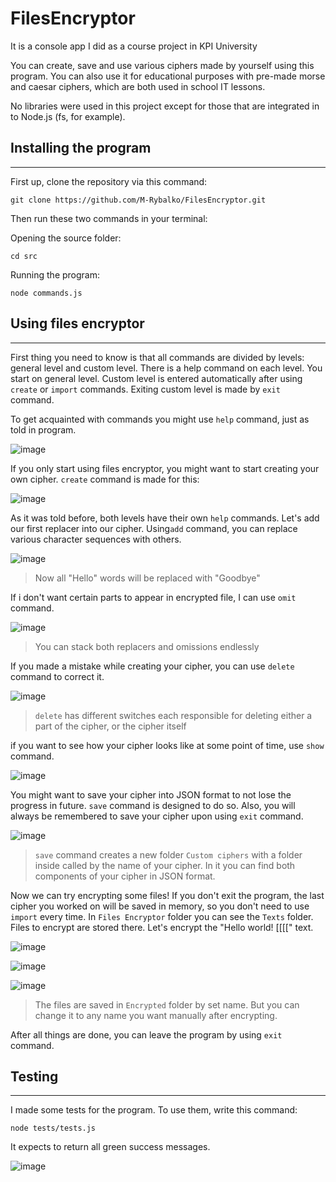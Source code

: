 # FilesEncryptor
It is a console app I did as a course project in KPI University

You can create, save and use various ciphers made by yourself using this program. You can also use it for educational purposes with pre-made morse and caesar ciphers, which are both used in school IT lessons.

No libraries were used in this project except for those that are integrated in to Node.js (fs, for example).

## Installing the program
***

First up, clone the repository via this command:

    git clone https://github.com/M-Rybalko/FilesEncryptor.git

Then run these two commands in your terminal:

Opening the source folder:

    cd src

Running the program:

    node commands.js

## Using files encryptor
***

First thing you need to know is that all commands are divided by levels: general level and custom level. There is a help command on each level. You start on general level. Custom level is entered automatically after using `create` or `import` commands. Exiting custom level is made by `exit` command.

To get acquainted with commands you might use `help` command, just as told in program.

![image](https://github.com/M-Rybalko/FilesEncryptor/assets/45692117/0912a662-8842-49e7-98fc-3c097e230698)

If you only start using files encryptor, you might want to start creating your own cipher. `create` command is made for this:

![image](https://github.com/M-Rybalko/FilesEncryptor/assets/45692117/4c8e315a-5fe1-411c-a6b0-33d221fce64b)

As it was told before, both levels have their own `help` commands. Let's add our first replacer into our cipher. Using`add` command, you can replace various character sequences with others.

![image](https://github.com/M-Rybalko/FilesEncryptor/assets/45692117/04ec99ba-d0fd-4450-b1e1-75e51833a442)
> Now all "Hello" words will be replaced with "Goodbye"

If i don't want certain parts to appear in encrypted file, I can use `omit` command.

![image](https://github.com/M-Rybalko/FilesEncryptor/assets/45692117/c0272cd8-f68f-48ab-ad2d-9ec33345d0f5)
> You can stack both replacers and omissions endlessly

If you made a mistake while creating your cipher, you can use `delete` command to correct it. 

![image](https://github.com/M-Rybalko/FilesEncryptor/assets/45692117/355764fc-29e7-4d28-9128-a3941a4d3c4a)
> `delete` has different switches each responsible for deleting either a part of the cipher, or the cipher itself

if you want to see how your cipher looks like at some point of time, use `show` command.

![image](https://github.com/M-Rybalko/FilesEncryptor/assets/45692117/f055f328-af1e-4299-a736-e2ea7760e715)

You might want to save your cipher into JSON format to not lose the progress in future. `save` command is designed to do so. Also, you will always be remembered to save your cipher upon using `exit` command.

![image](https://github.com/M-Rybalko/FilesEncryptor/assets/45692117/6445903e-fdef-48eb-9dbd-e82155d9a575)
> `save` command creates a new folder `Custom ciphers` with a folder inside called by the name of your cipher. In it you can find both components of your cipher in JSON format.

Now we can try encrypting some files! If you don't exit the program, the last cipher you worked on will be saved in memory, so you don't need to use `import` every time. In `Files Encryptor` folder you can see the `Texts` folder. Files to encrypt are stored there. Let's encrypt the "Hello world! [[[[" text.

![image](https://github.com/M-Rybalko/FilesEncryptor/assets/45692117/a7fb8f84-346e-4766-ac5e-9c4e79fc3e0c)

![image](https://github.com/M-Rybalko/FilesEncryptor/assets/45692117/4d5c7683-7607-4d12-b486-33cacd2f9ea5)

![image](https://github.com/M-Rybalko/FilesEncryptor/assets/45692117/2bfba50e-e8da-4c65-9655-9bd23892df22)
> The files are saved in `Encrypted` folder by set name. But you can change it to any name you want manually after encrypting.

After all things are done, you can leave the program by using `exit` command.

## Testing
***

I made some tests for the program. To use them, write this command: 

    node tests/tests.js
    
It expects to return all green success messages.

![image](https://github.com/M-Rybalko/FilesEncryptor/assets/45692117/b443395a-a1cb-4438-b03e-d6ec908ca9cb)
